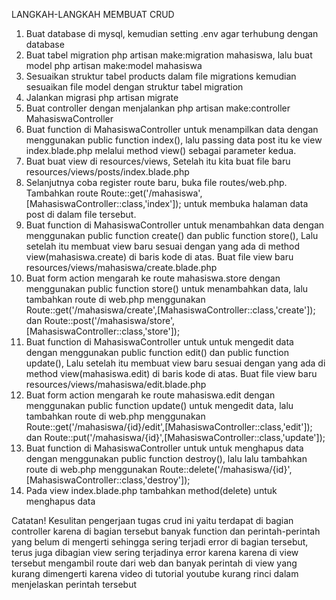 LANGKAH-LANGKAH MEMBUAT CRUD
1. Buat database di mysql, kemudian setting .env agar terhubung dengan database
2. Buat tabel migration php artisan make:migration mahasiswa, lalu buat model php artisan make:model mahasiswa
3. Sesuaikan struktur tabel products dalam file migrations kemudian sesuaikan file model dengan struktur tabel migration 
4. Jalankan migrasi php artisan migrate
5. Buat controller dengan menjalankan php artisan make:controller MahasiswaController
6. Buat function di MahasiswaController untuk menampilkan data dengan menggunakan public function index(), lalu passing data post itu ke view index.blade.php melalui method view() sebagai parameter kedua.
7. Buat buat view di resources/views, Setelah itu kita buat file baru resources/views/posts/index.blade.php
8. Selanjutnya coba register route baru, buka file routes/web.php. Tambahkan route Route::get('/mahasiswa',[MahasiswaController::class,'index']); untuk membuka halaman data post di dalam file tersebut.
9. Buat function di MahasiswaController untuk menambahkan data dengan menggunakan public function create() dan public function store(), Lalu setelah itu membuat view baru sesuai dengan yang ada di method view(mahasiswa.create) di baris kode di atas. Buat file view baru resources/views/mahasiswa/create.blade.php
10. Buat form action mengarah ke route mahasiswa.store dengan menggunakan public function store() untuk menambahkan data, lalu tambahkan route di web.php menggunakan Route::get('/mahasiswa/create',[MahasiswaController::class,'create']); dan Route::post('/mahasiswa/store',[MahasiswaController::class,'store']);
11. Buat function di MahasiswaController untuk untuk mengedit data dengan menggunakan public function edit() dan public function update(), Lalu setelah itu membuat view baru sesuai dengan yang ada di method view(mahasiswa.edit) di baris kode di atas. Buat file view baru resources/views/mahasiswa/edit.blade.php
12. Buat form action mengarah ke route mahasiswa.edit dengan menggunakan public function update() untuk mengedit data, lalu tambahkan route di web.php menggunakan Route::get('/mahasiswa/{id}/edit',[MahasiswaController::class,'edit']); dan Route::put('/mahasiswa/{id}',[MahasiswaController::class,'update']);
13. Buat function di MahasiswaController untuk untuk menghapus data dengan menggunakan public function destroy(), lalu lalu tambahkan route di web.php menggunakan Route::delete('/mahasiswa/{id}',[MahasiswaController::class,'destroy']);
14. Pada view index.blade.php tambahkan method(delete) untuk menghapus data

Catatan!
Kesulitan pengerjaan tugas crud ini yaitu terdapat di bagian controller karena di bagian tersebut banyak function dan perintah-perintah yang belum di mengerti sehingga sering terjadi error di bagian tersebut, terus juga dibagian view sering terjadinya error karena karena di view tersebut mengambil route dari web dan banyak perintah di view yang kurang dimengerti
karena video di tutorial youtube kurang rinci dalam menjelaskan perintah tersebut 
